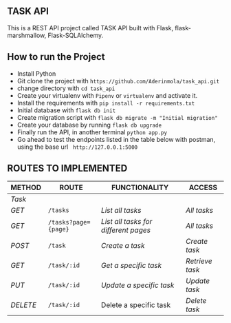 ## TASK API
This is a REST API project called TASK API built with Flask, flask-marshmallow, Flask-SQLAlchemy.


## How to run the Project
- Install Python
- Git clone the project with ```https://github.com/Aderinmola/task_api.git```
- change directory with ``` cd task_api ``` 
- Create your virtualenv with `Pipenv` or `virtualenv` and activate it.
- Install the requirements with ``` pip install -r requirements.txt ```
- Initial database with ``` flask db init ```
- Create migration script with ``` flask db migrate -m "Initial migration" ```
- Create your database by running ```flask db upgrade```
- Finally run the API, in another terminal
``` python app.py ```
- Go ahead to test the endpoints listed in the table below with postman, using the base url ``` http://127.0.0.1:5000```


## ROUTES TO IMPLEMENTED
| METHOD | ROUTE | FUNCTIONALITY |ACCESS|
| ------- | ----- | ------------- | ------------- |
_Task_|
| *GET* | ```/tasks``` | _List all tasks_|_All tasks_|
| *GET* | ```/tasks?page={page}``` | _List all tasks for different pages_|_All tasks_|
| *POST* | ```/task``` | _Create a task_|_Create task_|
| *GET* | ```/task/:id``` | _Get a specific task_|_Retrieve task_|
| *PUT* | ```/task/:id``` | _Update a specific task_|_Update task_|
| *DELETE* | ```/task/:id``` | Delete a specific task|_Delete task_|
